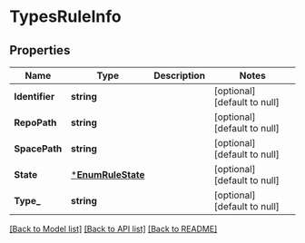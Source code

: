 # TypesRuleInfo

## Properties
Name | Type | Description | Notes
------------ | ------------- | ------------- | -------------
**Identifier** | **string** |  | [optional] [default to null]
**RepoPath** | **string** |  | [optional] [default to null]
**SpacePath** | **string** |  | [optional] [default to null]
**State** | [***EnumRuleState**](EnumRuleState.md) |  | [optional] [default to null]
**Type_** | **string** |  | [optional] [default to null]

[[Back to Model list]](../README.md#documentation-for-models) [[Back to API list]](../README.md#documentation-for-api-endpoints) [[Back to README]](../README.md)

